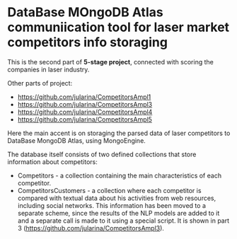 # DataBase MOngoDB Atlas communiication tool for laser market competitors info storaging

This is the second part of **5-stage project**, connected with scoring the companies in laser industry.

Other parts of project:
- https://github.com/jularina/CompetitorsAmpl1
- https://github.com/jularina/CompetitorsAmpl3
- https://github.com/jularina/CompetitorsAmpl4
- https://github.com/jularina/CompetitorsAmpl5

Here the main accent is on storaging the parsed data of laser competitors to DataBase MongoDB Atlas, using MongoEngine.

The database itself consists of two defined collections that store information about competitors:

- Competitors - a collection containing the main characteristics of each competitor.
- CompetitorsCustomers - a collection where each competitor is compared with textual data about his activities from web resources, including social networks. 
This information has been moved to a separate scheme, since the results of the NLP models are added to it and a separate call is made to it using a special script.
It is shown in part 3 (https://github.com/jularina/CompetitorsAmpl3).
